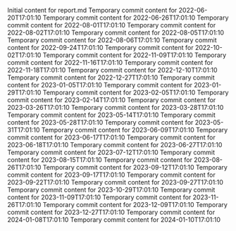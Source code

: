 Initial content for report.md
Temporary commit content for 2022-06-20T17:01:10
Temporary commit content for 2022-06-26T17:01:10
Temporary commit content for 2022-08-01T17:01:10
Temporary commit content for 2022-08-02T17:01:10
Temporary commit content for 2022-08-05T17:01:10
Temporary commit content for 2022-08-06T17:01:10
Temporary commit content for 2022-09-24T17:01:10
Temporary commit content for 2022-10-02T17:01:10
Temporary commit content for 2022-11-09T17:01:10
Temporary commit content for 2022-11-16T17:01:10
Temporary commit content for 2022-11-18T17:01:10
Temporary commit content for 2022-12-10T17:01:10
Temporary commit content for 2022-12-27T17:01:10
Temporary commit content for 2023-01-05T17:01:10
Temporary commit content for 2023-01-29T17:01:10
Temporary commit content for 2023-02-05T17:01:10
Temporary commit content for 2023-02-14T17:01:10
Temporary commit content for 2023-03-26T17:01:10
Temporary commit content for 2023-03-28T17:01:10
Temporary commit content for 2023-05-14T17:01:10
Temporary commit content for 2023-05-28T17:01:10
Temporary commit content for 2023-05-31T17:01:10
Temporary commit content for 2023-06-09T17:01:10
Temporary commit content for 2023-06-17T17:01:10
Temporary commit content for 2023-06-18T17:01:10
Temporary commit content for 2023-06-27T17:01:10
Temporary commit content for 2023-07-12T17:01:10
Temporary commit content for 2023-08-15T17:01:10
Temporary commit content for 2023-08-26T17:01:10
Temporary commit content for 2023-09-12T17:01:10
Temporary commit content for 2023-09-17T17:01:10
Temporary commit content for 2023-09-22T17:01:10
Temporary commit content for 2023-09-27T17:01:10
Temporary commit content for 2023-10-29T17:01:10
Temporary commit content for 2023-11-09T17:01:10
Temporary commit content for 2023-11-26T17:01:10
Temporary commit content for 2023-12-09T17:01:10
Temporary commit content for 2023-12-27T17:01:10
Temporary commit content for 2024-01-08T17:01:10
Temporary commit content for 2024-01-10T17:01:10
